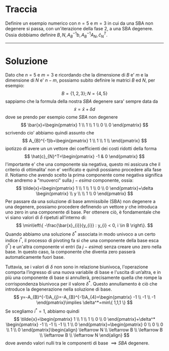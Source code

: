 # Traccia
Definire un esempio numerico con $n=5$ e $m=3$ in cui da una SBA non degenere si passa, con un'iterazione della fase 2, a una SBA degenere.
Ossia dobbiamo definire $B,N,A_{B}^{-1}b,A_{B}^{-1}A_{N},\hat{c}_{N}^T$.

---
# Soluzione
Dato che $n=5$ e $m = 3$ e ricordando che la dimensione di $B$ e' $m$ e la dimensione di $N$ e' $n-m$, possiamo subito definire le matrici $B$ ed $N$, per esempio:
$$
B=\{ 1,2,3 \};N=\{ 4,5 \}
$$
sappiamo che la formula della nostra $SBA$ degenere sara' sempre data da
$$
\tilde{x}=\bar{x}+\delta d
$$
dove se prendo per esempio come $SBA$ non degenere
$$
\bar{x}=\begin{pmatrix}
1 \\
1 \\
1 \\
0 \\
0
\end{pmatrix}
$$
scrivendo cio' abbiamo quindi assunto che 
$$
A_{B}^{-1}b=\begin{pmatrix}
1 \\
1 \\
1 \\
\end{pmatrix}
$$
ipotizzo di avere un un vettore dei coefficienti dei costi ridotti della forma
$$
\hat{c}_{N}^T=\begin{pmatrix}
-1 & 0
\end{pmatrix}
$$
l'importante e' che una componente sia negativa, questo mi assicura che il criterio di ottimalita' non e' verificato e quindi possiamo procedere alla fase $II$.
Notiamo che avendo scelto la prima componente come negativa significa che andremo a "muoverci" sulla $j-esima$ componente, ossia:
$$
\tilde{x}=\begin{pmatrix}
1 \\
1 \\
1 \\
0 \\
0
\end{pmatrix}+\delta \begin{pmatrix}
 \\
y \\
 \\
1 \\
0
\end{pmatrix}
$$
Per passare da una soluzione di base ammissibile (SBA) non degenere a una degenere, possiamo procedere definendo un vettore $y$ che introduca uno zero in una componente di base. Per ottenere ciò, è fondamentale che vi siano valori di $\delta$ ripetuti all'interno di:
$$
\min\left\{ -\frac{\bar{x}_{i}}{y_{i}} : y_{i} < 0, i \in B \right\}.
$$
Quando abbiamo una soluzione $\delta^*$ associata in modo univoco a un certo indice $i^*$, il processo di pivoting fa sì che una componente della base esca ($i^*$) e un'altra componente vi entri (la $j-esima$) senza creare uno zero nella base. In questo caso, la componente che diventa zero passerà automaticamente fuori base.

Tuttavia, se i valori di $\delta$ non sono in relazione biunivoca, l'operazione comporta l’ingresso di una nuova variabile di base e l'uscita di un’altra, e in più una componente di base si annullerà, precisamente quella che rompe la corrispondenza biunivoca per il valore $\delta^*$. Questo annullamento è ciò che introduce la degenerazione nella soluzione di base.
$$
y=-A_{B}^{-1}A_{j}=-A_{B}^{-1}A_{4}=\begin{pmatrix}
-1 \\
-1 \\
-1
\end{pmatrix}\implies \delta^*=min\{ 1,1,1 \}
$$
Se scegliamo $i^*=1$, abbiamo quindi
$$
\tilde{x}=\begin{pmatrix}
1 \\
1 \\
1 \\
0 \\
0
\end{pmatrix}+\delta^* \begin{pmatrix}
-1 \\
-1 \\
-1 \\
1 \\
0
\end{pmatrix}=\begin{pmatrix}
0 \\
0 \\
0 \\
1 \\
0
\end{pmatrix}\begin{align}
\leftarrow N \\
\leftarrow B \\
\leftarrow B \\
\leftarrow B \\
\leftarrow N
\end{align}
$$
dove avendo valori nulli tra le componenti di base $\implies SBA$ degenere.